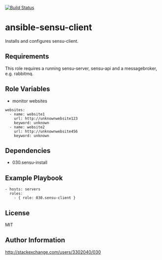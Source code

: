 [![Build Status](https://travis-ci.org/030/ansible-sensu-client.svg?branch=master)](https://travis-ci.org/030/ansible-sensu-client)

ansible-sensu-client
====================

Installs and configures sensu-client.

Requirements
------------

This role requires a running sensu-server, sensu-api and a messagebroker, e.g. rabbitmq.

Role Variables
--------------

* monitor websites

```
websites:
  - name: website1
    url: http://unknownwebsite123
    keyword: unknown
  - name: website2
    url: http://unknownwebsite456
    keyword: unknown
```

Dependencies
------------

* 030.sensu-install

Example Playbook
----------------

```
- hosts: servers
  roles:
    - { role: 030.sensu-client }
```

License
-------

MIT

Author Information
------------------

http://stackexchange.com/users/3302040/030
